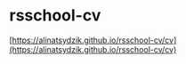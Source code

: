 # rsschool-cv
[https://alinatsydzik.github.io/rsschool-cv/cv](https://alinatsydzik.github.io/rsschool-cv/cv)